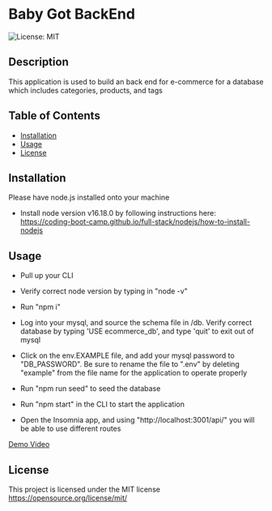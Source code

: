 # Baby Got BackEnd

![License: MIT](https://img.shields.io/badge/license-MIT-orange)

## Description

This application is used to build an back end for e-commerce for a database which includes categories, products, and tags

## Table of Contents

- [Installation](#installation)
- [Usage](#usage)
- [License](#license)


## Installation

Please have node.js installed onto your machine
- Install node version v16.18.0 by following instructions here: https://coding-boot-camp.github.io/full-stack/nodejs/how-to-install-nodejs



## Usage
- Pull up your CLI

- Verify correct node version by typing in "node -v"

- Run "npm i"

- Log into your mysql, and source the schema file in /db. Verify correct database by typing 'USE ecommerce_db', and type 'quit' to exit out of mysql

- Click on the env.EXAMPLE file, and add your mysql password to "DB_PASSWORD". Be sure to rename the file to ".env" by deleting "example" from the file name for the application to operate properly

- Run "npm run seed" to seed the database

- Run "npm start" in the CLI to start the application

- Open the Insomnia app, and using "http://localhost:3001/api/" you will be able to use different routes

<a href = 'https://drive.google.com/file/d/1Hr22JwAPlDSFbkOCSqCT-KBFc32aRSkg/view'> Demo Video </a>



## License

This project is licensed under the MIT license
https://opensource.org/license/mit/



